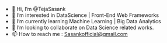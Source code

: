 - 👋 Hi, I’m @TejaSasank
- 👀 I’m interested in DataScience | Front-End Web Frameworks
- 🌱 I’m currently learning Machine Learning | Big Data Analytics
- 💞️ I’m looking to collaborate on Data Science related works.
- 📫 How to reach me : Sasankofficial@gmail.com

<!---
TejaSasank/TejaSasank is a ✨ special ✨ repository because its `README.md` (this file) appears on your GitHub profile.
You can click the Preview link to take a look at your changes.
--->
